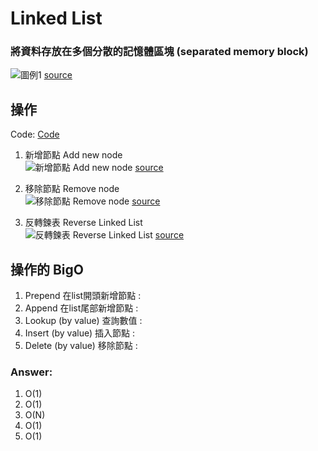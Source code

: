 # Linked List

### 將資料存放在多個分散的記憶體區塊 (separated memory block)
  ![圖例1](https://miro.medium.com/max/953/1*iiEWrP2IznA6HbmuIdK0lQ.png)
  [source](https://javascript.plainenglish.io/understanding-singly-linked-lists-and-their-functions-ae8f2e53f92d)


## 操作

  Code: [Code](https://github.com/avgsteve/DataStructure_Algorithm_Notes/blob/main/02.Linked_List/linked_list.js)

  1. 新增節點 Add new node <br> ![新增節點 Add new node](https://www.opentechguides.com/images/howto/howto_14201.png) [source](https://www.opentechguides.com/how-to/article/c/142/linked-list-insert.html)

  2. 移除節點 Remove node <br> ![移除節點 Remove node](https://i.stack.imgur.com/rVCdE.png) [source](https://stackoverflow.com/questions/41474163/singly-linked-list-remove)

  3. 反轉鍊表 Reverse Linked List  <br> ![反轉鍊表 Reverse Linked List](https://1.bp.blogspot.com/-r3ghBObtL0s/Vm45-911zRI/AAAAAAAAAxY/SYnqwmvNS04/s640/reverse-linked-list.png) [source](https://javabypatel.blogspot.com/2017/05/reverse-linked-list-in-java.html)
   

## 操作的 BigO

  1. Prepend 在list開頭新增節點 :
  2. Append 在list尾部新增節點 :
  3. Lookup (by value) 查詢數值 :
  4. Insert (by value) 插入節點 :
  5. Delete (by value) 移除節點 :


### Answer: 
  1. O(1)
  2. O(1)
  3. O(N)
  4. O(1)
  5. O(1)